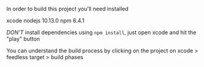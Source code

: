 In order to build this project you'll need installed

xcode
nodejs 10.13.0
npm 6.4.1

*DON'T* install dependencies using `npm install`, just open xcode and hit the "play" button

You can understand the build process by clicking on the project on xcode > feedless target > build phases